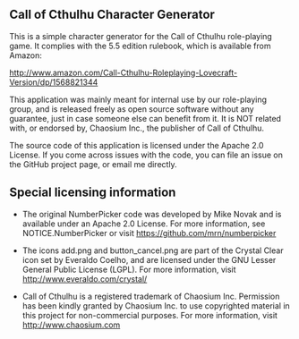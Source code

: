 Call of Cthulhu Character Generator
-------

This is a simple character generator for the Call of Cthulhu role-playing game.
It complies with the 5.5 edition rulebook, which is available from Amazon:

 http://www.amazon.com/Call-Cthulhu-Roleplaying-Lovecraft-Version/dp/1568821344

This application was mainly meant for internal use by our role-playing group,
and is released freely as open source software without any guarantee, just in 
case someone else can benefit from it. It is NOT related with, or endorsed by,
Chaosium Inc., the publisher of Call of Cthulhu. 

The source code of this application is licensed under the Apache 2.0 License.
If you come across issues with the code, you can file an issue on the GitHub
project page, or email me directly.

## Special licensing information

* The original NumberPicker code was developed by Mike Novak and is available
under an Apache 2.0 License. For more information, see NOTICE.NumberPicker or
visit https://github.com/mrn/numberpicker

* The icons add.png and button\_cancel.png are part of the Crystal Clear icon
set by Everaldo Coelho, and are licensed under the GNU Lesser General Public
License (LGPL). For more information, visit http://www.everaldo.com/crystal/

* Call of Cthulhu is a registered trademark of Chaosium Inc. Permission has
been kindly granted by Chaosium Inc. to use copyrighted material in this project
for non-commercial purposes. For more information, visit http://www.chaosium.com

